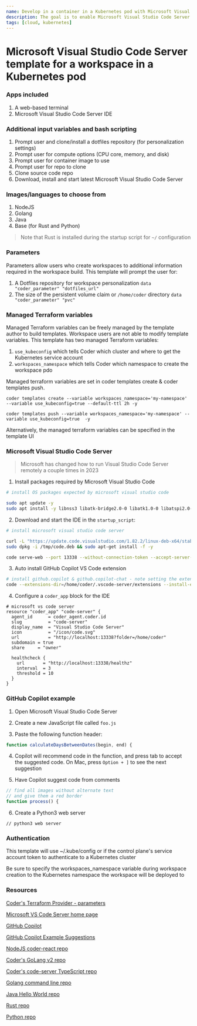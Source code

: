 ```yaml
---
name: Develop in a container in a Kubernetes pod with Microsoft Visual Studio Code Server
description: The goal is to enable Microsoft Visual Studio Code Server (VS Code in a browser) 
tags: [cloud, kubernetes]
---
```


# Microsoft Visual Studio Code Server template for a workspace in a Kubernetes pod

### Apps included
1. A web-based terminal
1. Microsoft Visual Studio Code Server IDE

### Additional input variables and bash scripting
1. Prompt user and clone/install a dotfiles repository (for personalization settings)
1. Prompt user for compute options (CPU core, memory, and disk)
1. Prompt user for container image to use
1. Prompt user for repo to clone
1. Clone source code repo
1. Download, install and start latest Microsoft Visual Studio Code Server

### Images/languages to choose from
1. NodeJS
1. Golang
1. Java
1. Base (for Rust and Python)

> Note that Rust is installed during the startup script for `~/` configuration
   
### Parameters
Parameters allow users who create workspaces to additional information required in the workspace build. This template will prompt the user for:
1. A Dotfiles repository for workspace personalization `data "coder_parameter" "dotfiles_url"`
2. The size of the persistent volume claim or `/home/coder` directory `data "coder_parameter" "pvc"`

### Managed Terraform variables
Managed Terraform variables can be freely managed by the template author to build templates. Workspace users are not able to modify template variables. This template has two managed Terraform variables:
1. `use_kubeconfig` which tells Coder which cluster and where to get the Kubernetes service account
2. `workspaces_namespace` which tells Coder which namespace to create the workspace pdo

Managed terraform variables are set in coder templates create & coder templates push.

`coder templates create --variable workspaces_namespace='my-namespace' --variable use_kubeconfig=true --default-ttl 2h -y`

`coder templates push --variable workspaces_namespace='my-namespace' --variable use_kubeconfig=true  -y`

Alternatively, the managed terraform variables can be specified in the template UI

### Microsoft Visual Studio Code Server

> Microsoft has changed how to run Visual Studio Code Server remotely a couple times in 2023

1. Install packages required by Microsoft Visual Studio Code

```sh
# install OS packages expected by microsoft visual studio code

sudo apt update -y
sudo apt install -y libnss3 libatk-bridge2.0-0 libatk1.0-0 libatspi2.0-0 libcairo2 libdrm2 libgbm1 libgtk-3-0 libnspr4 libpango-1.0-0 libsecret-1-0 libxcomposite1 libxdamage1 libxfixes3 libxkbcommon0 libxkbfile1 libxrandr2 xdg-utils
```

2. Download and start the IDE in the `startup_script`:

```sh
# install microsoft visual studio code server

curl -L "https://update.code.visualstudio.com/1.82.2/linux-deb-x64/stable" -o /tmp/code.deb
sudo dpkg -i /tmp/code.deb && sudo apt-get install -f -y

code serve-web --port 13338 --without-connection-token --accept-server-license-terms >/tmp/vscode-web.log 2>&1 &
```

3. Auto install GitHub Copilot VS Code extension

```sh
# install github.copilot & github.copilot-chat - note setting the extensions directory under .vscode-server
code --extensions-dir=/home/coder/.vscode-server/extensions --install-extension github.copilot &
```

4. Configure a `coder_app` block for the IDE

```hcl
# microsoft vs code server
resource "coder_app" "code-server" {
  agent_id      = coder_agent.coder.id
  slug          = "code-server"  
  display_name  = "Visual Studio Code Server"
  icon          = "/icon/code.svg"
  url           = "http://localhost:13338?folder=/home/coder"
  subdomain = true
  share     = "owner"

  healthcheck {
    url       = "http://localhost:13338/healthz"
    interval  = 3
    threshold = 10
  }  
}
```

### GitHub Copilot example

1. Open Microsoft Visual Studio Code Server 

2. Create a new JavaScript file called `foo.js`

3. Paste the following function header:

```javascript
function calculateDaysBetweenDates(begin, end) {
```

4. Copilot will recommend code in the function, and press tab to accept the suggested code. On Mac, press `Option + ]` to see the next suggestion

5. Have Copilot suggest code from comments

```javascript
// find all images without alternate text
// and give them a red border
function process() {

```

6. Create a Python3 web server

```
// python3 web server 
```
### Authentication

This template will use ~/.kube/config or if the control plane's service account token to authenticate to a Kubernetes cluster

Be sure to specify the workspaces_namespace variable during workspace creation to the Kubernetes namespace the workspace will be deployed to

### Resources
[Coder's Terraform Provider - parameters](https://registry.terraform.io/providers/coder/coder/latest/docs/data-sources/parameter)

[Microsoft VS Code Server home page](https://code.visualstudio.com/docs/remote/vscode-server)

[GitHub Copilot](https://github.com/features/copilot)

[GitHub Copilot Example Suggestions](https://docs.github.com/en/copilot/getting-started-with-github-copilot?tool=vscode)

[NodeJS coder-react repo](https://github.com/mark-theshark/coder-react)

[Coder's GoLang v2 repo](https://github.com/coder/coder)

[Coder's code-server TypeScript repo](https://github.com/coder/code-server)

[Golang command line repo](https://github.com/sharkymark/commissions)

[Java Hello World repo](https://github.com/sharkymark/java_helloworld)

[Rust repo](https://github.com/sharkymark/rust-hw)

[Python repo](https://github.com/sharkymark/python_commissions)

